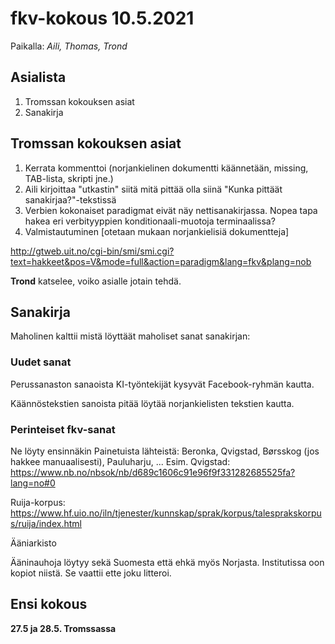 
# fkv-kokous 10.5.2021

Paikalla: *Aili, Thomas, Trond*

## Asialista

1. Tromssan kokouksen asiat
1. Sanakirja


## Tromssan kokouksen asiat

1. Kerrata kommenttoi (norjankielinen dokumentti käännetään, missing, TAB-lista, skripti jne.)
1. Aili kirjoittaa "utkastin" siitä mitä pittää olla siinä "Kunka pittäät sanakirjaa?"-tekstissä
1. Verbien kokonaiset paradigmat eivät näy nettisanakirjassa. Nopea tapa hakea eri verbityyppien konditionaali-muotoja terminaalissa?
1. Valmistautuminen [otetaan mukaan norjankielisiä dokumentteja]

http://gtweb.uit.no/cgi-bin/smi/smi.cgi?text=hakkeet&pos=V&mode=full&action=paradigm&lang=fkv&plang=nob 

**Trond** katselee, voiko asialle jotain tehdä.


## Sanakirja

Maholinen kalttii mistä löyttäät maholiset sanat sanakirjan: 

### Uudet sanat

Perussanaston sanaoista KI-työntekijät kysyvät Facebook-ryhmän kautta.

Käännöstekstien sanoista pitää  löytää norjankielisten tekstien kautta.




### Perinteiset fkv-sanat

Ne löyty ensinnäkin Painetuista lähteistä: Beronka, Qvigstad, Børsskog (jos hakkee manuaalisesti), Pauluharju, ...
Esim. Qvigstad: https://www.nb.no/nbsok/nb/d689c1606c91e96f9f331282685525fa?lang=no#0

Ruija-korpus: https://www.hf.uio.no/iln/tjenester/kunnskap/sprak/korpus/talesprakskorpus/ruija/index.html 

Ääniarkisto

Ääninauhoja löytyy sekä Suomesta että ehkä myös Norjasta. Institutissa oon kopiot niistä. Se vaattii ette joku litteroi.


##  Ensi kokous
**27.5 ja 28.5. Tromssassa**
